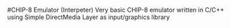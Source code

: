 #CHIP-8 Emulator (Interpeter)
Very basic CHIP-8 emulator written in C/C++ using Simple DirectMedia Layer as input/graphics library